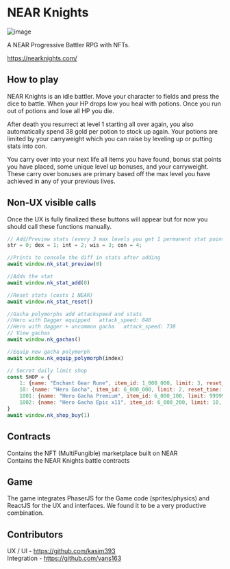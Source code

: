 # NEAR Knights

![image](https://user-images.githubusercontent.com/3028982/153926541-c8a9df50-b145-464f-879d-68f6ad8f9973.png)

A NEAR Progressive Battler RPG with NFTs.  
  
https://nearknights.com/

## How to play
NEAR Knights is an idle battler. Move your character to fields
and press the dice to battle. When your HP drops low you heal with
potions. Once you run out of potions and lose all HP you die.  
  
After death you resurrect at level 1 starting all over again, you
also automatically spend 38 gold per potion to stock up again. Your
potions are limited by your carryweight which you can raise by leveling up
or putting stats into con.  
  
You carry over into your next life all items you have found, bonus
stat points you have placed, some unique level up bonuses, and your 
carryweight. These carry over bonuses are primary based off the max 
level you have achieved in any of your previous lives.
  
## Non-UX visible calls
Once the UX is fully finalized these buttons will appear but for now
you should call these functions manually.

```javascript
// Add/Preview stats (every 3 max levels you get 1 permanent stat point)
str = 0; dex = 1; int = 2; wis = 3; con = 4;

//Prints to console the diff in stats after adding
await window.nk_stat_preview(0)

//Adds the stat
await window.nk_stat_add(0)

//Reset stats (costs 1 NEAR)
await window.nk_stat_reset()
```

```javascript
//Gacha polymorphs add attackspeed and stats
//Hero with Dagger equipped   attack_speed: 840
//Hero with dagger + uncommon gacha   attack_speed: 730
// View gachas
await window.nk_gachas()

//Equip new gacha polymorph
await window.nk_equip_polymorph(index)
```

```javascript
// Secret daily limit shop
const SHOP = {
    1: {name: "Enchant Gear Rune", item_id: 1_000_000, limit: 3, reset_time: 23*60*60, cost: 3_000, currency: "gold"},
    10: {name: "Hero Gacha", item_id: 6_000_000, limit: 2, reset_time: 23*60*60, cost: 3_000, currency: "gold"},
    1001: {name: "Hero Gacha Premium", item_id: 6_000_100, limit: 99999, reset_time: 23*60*60, cost: 1, currency: "near"},
    1002: {name: "Hero Gacha Epic x11", item_id: 6_000_200, limit: 10, reset_time: 23*60*60, cost: 10, currency: "near"},
}
await window.nk_shop_buy(1)
```

## Contracts
Contains the NFT (MultiFungible) marketplace built on NEAR  
Contains the NEAR Knights battle contracts  

## Game
The game integrates PhaserJS for the Game code (sprites/physics) 
and ReactJS for the UX and interfaces. We found it to be a very
productive combination.

## Contributors
UX / UI - https://github.com/kasim393  
Integration - https://github.com/vans163  
